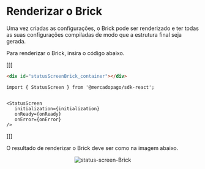 # Renderizar o Brick

Uma vez criadas as configurações, o Brick pode ser renderizado e ter todas as suas configurações compiladas de modo que a estrutura final seja gerada.

Para renderizar o Brick, insira o código abaixo.

[[[
```html
<div id="statusScreenBrick_container"></div>
```
```react-jsx
import { StatusScreen } from '@mercadopago/sdk-react';


<StatusScreen
   initialization={initialization}
   onReady={onReady}
   onError={onError}
/>
```
]]]

O resultado de renderizar o Brick deve ser como na imagem abaixo.

<center>

![status-screen-Brick](checkout-bricks/status-screen-brick-pt.jpg)

</center>